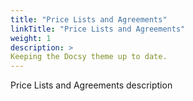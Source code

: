 ```yaml
---
title: "Price Lists and Agreements"
linkTitle: "Price Lists and Agreements"
weight: 1
description: >
Keeping the Docsy theme up to date.
---
```


Price Lists and Agreements description
